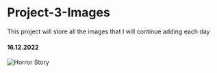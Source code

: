 # Project-3-Images
This project will store all the images that I will continue adding each day

#### 16.12.2022

![Horror Story](https://user-images.githubusercontent.com/75371369/208086456-acabdf25-f78b-498a-a0d0-407df0388e85.JPG)
